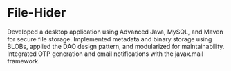 # File-Hider
Developed a desktop application using Advanced Java, MySQL, and Maven for secure file storage. Implemented metadata and binary storage using BLOBs, applied the DAO design pattern, and modularized for maintainability. Integrated OTP generation and email notifications with the javax.mail framework.
